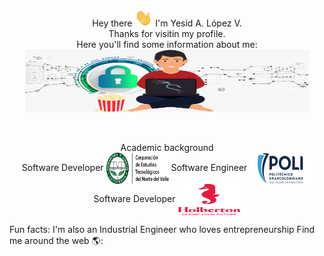 <!-- Portada -->
<p align="center">
Hey there <img src="Images/Greeting.gif" width="29px"> I'm Yesid A. López V.<br>
Thanks for visitin my profile.<br>
Here you'll find some information about me:<br>
<img src="Images/Yesid2.png" width="90%" height="100px"></p><br>

<p align="center">
Academic background<br>
Software Developer <img align="center" src="Images/logo_cotecnova.png" height="50" width="100" alt="COTECNOVA"> 
Software Engineer  <img align="center" src="Images/logo_poli.png" height="50" width="100" alt="POLI">
Software Developer <img align="center" src="Images/logo_holberton.png" height="50" width="100" alt="Holberton">
</p>
<p>
Fun facts: I'm also an Industrial Engineer who loves entrepreneurship 
Find me around the web 🌎:
</p>
